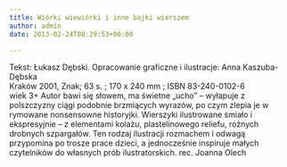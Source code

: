 ```yaml
---
title: Wiórki wiewiórki i inne bajki wierszem
author: admin
date: 2013-02-24T08:29:53+00:00

---
```


  Tekst: Łukasz Dębski. Opracowanie graficzne i ilustracje: Anna Kaszuba-Dębska<br /> Kraków 2001, Znak; 63 s. ; 170 x 240 mm ; ISBN 83-240-0102-6<br /> wiek 3+
Autor bawi się słowem, ma świetne „ucho” – wyłapuje z polszczyzny ciągi podobnie brzmiących wyrazów, po czym zlepia je w rymowane nonsensowne historyjki. Wierszyki ilustrowane śmiało i ekspresyjnie – z elementami kolażu, plastelinowego reliefu, różnych drobnych szpargałów. Ten rodzaj ilustracji rozmachem i odwagą przypomina po trosze prace dzieci, a jednocześnie inspiruje małych czytelników do własnych prób ilustratorskich.
rec. Joanna Olech
